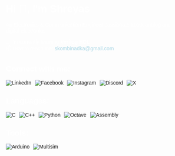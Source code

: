 <div style="background-image: url('imagegithub.jpeg'); background-size: cover; background-position: center; padding: 20px; color: white; font-family: Arial, sans-serif;">

<h1>Hi 👋, I'm Shreyas</h1>
<p>An Electronics & Communication Engineer passionate about analog and digital electronics</p>

<ul style="list-style-type: none; padding: 0; margin: 0;">
  <li>🌱 I’m currently learning <strong>Verilog HDL</strong></li>
  <li>📫 How to reach me: <a href="mailto:skombinadka@gmail.com" style="color: lightblue; text-decoration: none;">skombinadka@gmail.com</a></li>
</ul>

<h2>Connect with me:</h2>
<div style="display: flex; gap: 10px; flex-wrap: wrap;">
  <a href="https://www.linkedin.com/in/shreyas-kombinadka-b767292a2" target="_blank" style="text-decoration: none; margin: 0; padding: 0;">
    <img src="https://img.shields.io/badge/LinkedIn-0077B5?logo=linkedin&logoColor=white&style=for-the-badge" alt="LinkedIn">
  </a>
  <a href="https://www.facebook.com" target="_blank" style="text-decoration: none; margin: 0; padding: 0;">
    <img src="https://img.shields.io/badge/Facebook-1877F2?logo=facebook&logoColor=white&style=for-the-badge" alt="Facebook">
  </a>
  <a href="https://www.instagram.com" target="_blank" style="text-decoration: none; margin: 0; padding: 0;">
    <img src="https://img.shields.io/badge/Instagram-E4405F?logo=instagram&logoColor=white&style=for-the-badge" alt="Instagram">
  </a>
  <a href="https://discord.com" target="_blank" style="text-decoration: none; margin: 0; padding: 0;">
    <img src="https://img.shields.io/badge/Discord-5865F2?logo=discord&logoColor=white&style=for-the-badge" alt="Discord">
  </a>
  <a href="https://x.com/Shreyas_T555?t=MOrF8K18_Tfk5zw932iDxQ&s=08" target="_blank" style="text-decoration: none; margin: 0; padding: 0;">
    <img src="https://img.shields.io/badge/X-1DA1F2?logo=x&logoColor=white&style=for-the-badge" alt="X">
  </a>
</div>

<h2>Languages:</h2>
<div style="display: flex; gap: 10px; flex-wrap: wrap;">
  <a href="https://en.wikipedia.org/wiki/C_(programming_language)" target="_blank" style="text-decoration: none; margin: 0; padding: 0;">
    <img src="https://img.shields.io/badge/C-A8B9CC?logo=c&logoColor=white&style=for-the-badge" alt="C">
  </a>
  <a href="https://en.wikipedia.org/wiki/C%2B%2B" target="_blank" style="text-decoration: none; margin: 0; padding: 0;">
    <img src="https://img.shields.io/badge/C++-00599C?logo=c%2B%2B&logoColor=white&style=for-the-badge" alt="C++">
  </a>
  <a href="https://www.python.org/" target="_blank" style="text-decoration: none; margin: 0; padding: 0;">
    <img src="https://img.shields.io/badge/Python-3776AB?logo=python&logoColor=white&style=for-the-badge" alt="Python">
  </a>
  <a href="https://www.gnu.org/software/octave/" target="_blank" style="text-decoration: none; margin: 0; padding: 0;">
    <img src="https://img.shields.io/badge/Octave-0790C0?logo=octave&logoColor=white&style=for-the-badge" alt="Octave">
  </a>
  <a href="https://en.wikipedia.org/wiki/Assembly_language" target="_blank" style="text-decoration: none; margin: 0; padding: 0;">
    <img src="https://img.shields.io/badge/Assembly-000000?logo=codeforces&logoColor=white&style=for-the-badge" alt="Assembly">
  </a>
</div>

<h2>Tools:</h2>
<div style="display: flex; gap: 10px; flex-wrap: wrap;">
  <a href="https://www.arduino.cc/" target="_blank" style="text-decoration: none; margin: 0; padding: 0;">
    <img src="https://img.shields.io/badge/Arduino-00979D?logo=arduino&logoColor=white&style=for-the-badge" alt="Arduino">
  </a>
  <a href="https://www.ni.com/en-us/shop/electronic-test-instrumentation/application-software-for-electronic-test-and-instrumentation-category/what-is-multisim.html" target="_blank" style="text-decoration: none; margin: 0; padding: 0;">
    <img src="https://img.shields.io/badge/Multisim-002D72?style=for-the-badge&logo=national%20instruments&logoColor=white" alt="Multisim">
  </a>
</div>

</div>
